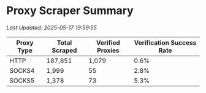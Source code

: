 # Proxy Scraper Summary

_Last Updated: 2025-05-17 19:59:55_

| Proxy Type | Total Scraped | Verified Proxies | Verification Success Rate |
|------------|--------------|------------------|--------------------------|
| HTTP | 187,851 | 1,079 | 0.6% |
| SOCKS4 | 1,999 | 55 | 2.8% |
| SOCKS5 | 1,378 | 73 | 5.3% |

